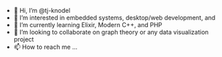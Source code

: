 - 👋 Hi, I’m @tj-knodel
- 👀 I’m interested in embedded systems, desktop/web development, and 
- 🌱 I’m currently learning Elixir, Modern C++, and PHP
- 💞️ I’m looking to collaborate on graph theory or any data visualization project
- 📫 How to reach me ...

<!---
legendary-emu/legendary-emu is a ✨ special ✨ repository because its `README.md` (this file) appears on your GitHub profile.
You can click the Preview link to take a look at your changes.
--->
